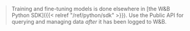 > Training and fine-tuning models is done elsewhere in [the W&B Python SDK]({{< relref "/ref/python/sdk" >}}). Use the Public API for querying and managing data *after* it has been logged to W&B.
